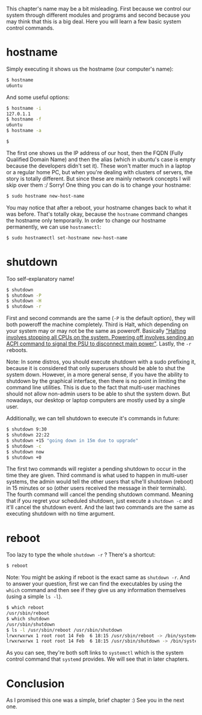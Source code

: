 This chapter's name may be a bit misleading. First because we control our system through different modules and programs and second because you may think that this is a big deal. Here you will learn a few basic system control commands.

# hostname

Simply executing it shows us the hostname (our computer's name):

```bash
$ hostname
u6untu
```

And some useful options:

```bash
$ hostname -i
127.0.1.1
$ hostname -f
u6untu
$ hostname -a

$
```

The first one shows us the IP address of our host, then the FQDN (Fully Qualified Domain Name) and then the alias (which in ubuntu's case is empty because the developers didn't set it). These won't matter much in a laptop or a regular home PC, but when you're dealing with clusters of servers, the story is totally different. But since these are mainly network concepts I will skip over them :/ Sorry! One thing you can do is to change your hostname:

```bash
$ sudo hostname new-host-name
```

You may notice that after a reboot, your hostname changes back to what it was before. That's totally okay, because the `hostname` command changes the hostname only temporarily. In order to change our hostname permanently, we can use `hostnamectl`:

```bash
$ sudo hostnamectl set-hostname new-host-name
```

# shutdown

Too self-explanatory name!

```bash
$ shutdown
$ shutdown -P
$ shutdown -H
$ shutdown -r
```

First and second commands are the same (`-P` is the default option), they will both poweroff the machine completely. Third is Halt, which depending on your system may or may not be the same as poweroff. Basically ["Halting involves stopping all CPUs on the system. Powering off involves sending an ACPI command to signal the PSU to disconnect main power"](https://serverfault.com/a/191541). Lastly, the `-r` `r`eboots.

<p class="note">Note: In some distros, you should execute shutdown with a sudo prefixing it, because it is considered that only superusers should be able to shut the system down. However, in a more general sense, if you have the ability to shutdown by the graphical interface, then there is no point in limiting the command line utilities. This is due to the fact that multi-user machines should not allow non-admin users to be able to shut the system down. But nowadays, our desktop or laptop computers are mostly used by a single user.</p>

Additionally, we can tell shutdown to execute it's commands in future:

```bash
$ shutdown 9:30
$ shutdown 22:22
$ shutdown +15 "going down in 15m due to upgrade"
$ shutdown -c
$ shutdown now
$ shutdown +0
```

The first two commands will register a pending shutdown to occur in the time they are given. Third command is what used to happen in multi-user systems, the admin would tell the other users that s/he'll shutdown (reboot) in 15 minutes or so (other users received the message in their terminals). The fourth command will `c`ancel the pending shutdown command. Meaning that if you regret your scheduled shutdown, just execute a `shutdown -c` and it'll `c`ancel the shutdown event. And the last two commands are the same as executing shutdown with no time argument.

# reboot

Too lazy to type the whole `shutdown -r` ? There's a shortcut:

```bash
$ reboot
```

<p class="note">Note: You might be asking if reboot is the exact same as <code>shutdown -r</code>. And to answer your question, first we can find the executables by using the <code>which</code> command and then see if they give us any information themselves (using a simple <code>ls -l</code>).</p>

```bash
$ which reboot
/usr/sbin/reboot
$ which shutdown
/usr/sbin/shutdown
$ ls -l /usr/sbin/reboot /usr/sbin/shutdown 
lrwxrwxrwx 1 root root 14 Feb  6 18:15 /usr/sbin/reboot -> /bin/systemctl
lrwxrwxrwx 1 root root 14 Feb  6 18:15 /usr/sbin/shutdown -> /bin/systemctl
```

As you can see, they're both soft links to `systemctl` which is the system control command that `systemd` provides. We will see that in later chapters.

# Conclusion

As I promised this one was a simple, brief chapter :) See you in the next one.

